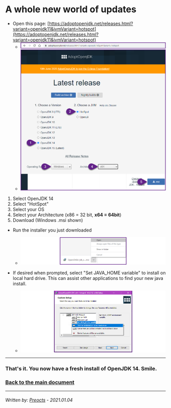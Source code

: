 # A whole new world of updates

- Open this page: [https://adoptopenjdk.net/releases.html?variant=openjdk11&jvmVariant=hotspot](https://adoptopenjdk.net/releases.html?variant=openjdk11&jvmVariant=hotspot)
  - ![openjdk01.png](/images/openjdk01.png)
  - ![openjdk02.png](/images/openjdk02.png)

1. Select OpenJDK 14
2. Select "HotSpot"
3. Select your OS
4. Select your Architecture (x86 = 32 bit, **x64 = 64bit**)
5. Download (Windows .msi shown)

- Run the installer you just downloaded
   - ![openjdk03.png](/images/openjdk03.png)

- If desired when prompted, select "Set JAVA_HOME variable" to install on local hard drive.  This can assist other applications to find your new java install.
   - ![openjdk04.png](/images/openjdk04.png)

---

### That's it. You now have a fresh install of OpenJDK 14. Smile.

### [Back to the main document](README.md)

---

###### *Written by: [Preocts](https://github.com/Preocts) - 2021.01.04*